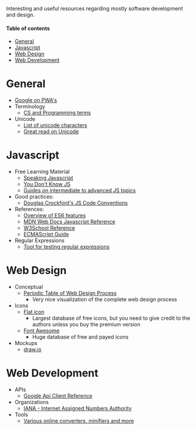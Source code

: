 Interesting and useful resources regarding mostly software development and design.

#### Table of contents
* [General](#general)
* [Javascript](#javascript)
* [Web Design](#web-design)
* [Web Development](#web-development)

# General
* [Google on PWA's](https://developers.google.com/web/progressive-web-apps/)
* Terminology
    * [CS and Programming terms](http://www.labautopedia.org/mw/List_of_programming_and_computer_science_terms)
* Unicode
    * [List of unicode characters](https://unicode-table.com/en/)
	* [Great read on Unicode](https://dmitripavlutin.com/what-every-javascript-developer-should-know-about-unicode/#4finalwords)
# Javascript
* Free Learning Material
    * [Speaking Javascript](http://speakingjs.com/es5/index.html#toc_ch01)
	* [You Don't Know JS](https://github.com/getify/You-Dont-Know-JS)
	* [Guides on intermediate to advanced JS topics](https://javascriptissexy.com/javascript-apply-call-and-bind-methods-are-essential-for-javascript-professionals/)
* Good practices:
    * [Douglas Crockford's JS Code Conventions](http://crockford.com/javascript/code.html)
* References:
	* [Overview of ES6 features](http://es6-features.org/)
	* [MDN Web Docs Javascript Reference](https://developer.mozilla.org/en-US/docs/Web/JavaScript/Reference)
	* [W3School Reference](https://www.w3schools.com/jsref/default.asp)
	* [ECMAScript Guide](https://flaviocopes.com/ecmascript/)
* Regular Expressions
    * [Tool for testing regular expressions](https://www.regexpal.com)

# Web Design
* Conceptual
    * [Periodic Table of Web Design Process](https://www.newdesigngroup.ca/ndgcnt/uploads/2014/08/periodic-table-of-web-design-process-new-design-group.png)
        * Very nice visualization of the complete web design process
* Icons
    * [Flat icon](https://www.flaticon.com/)
        * Largest database of free icons, but you need to give credit to the authors unless you buy the premium version
    * [Font Awesome](https://fontawesome.com/)
        * Huge database of free and payed icons
* Mockups
    * [draw.io](https://www.draw.io/)


# Web Development
* APIs
    * [Google Api Client Reference](https://developers.google.com/api-client-library/javascript/reference/referencedocs)
* Organizations
    * [IANA - Internet Assigned Numbers Authority](https://www.iana.org/assignments/language-subtag-registry/language-subtag-registry)
* Tools
    * [Various online converters, minifiers and more](https://www.browserling.com/tools/)
